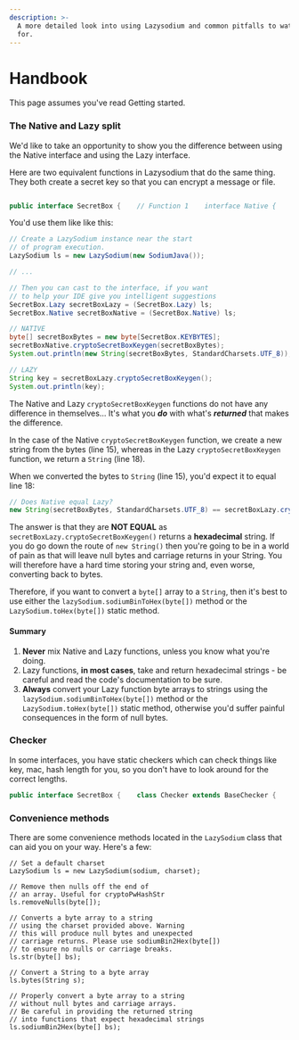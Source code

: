```yaml
---
description: >-
  A more detailed look into using Lazysodium and common pitfalls to watch out
  for.
---
```


# Handbook

This page assumes you've read Getting started.

### The Native and Lazy split

We'd like to take an opportunity to show you the difference between using the Native interface and using the Lazy interface.

Here are two equivalent functions in Lazysodium that do the same thing. They both create a secret key so that you can encrypt a message or file.

```java

public interface SecretBox {    // Function 1    interface Native {        void cryptoSecretBoxKeygen(byte[] key);    }        // Function 2    interface Lazy {        String cryptoSecretBoxKeygen();    }    }
```

You'd use them like like this:

```java
// Create a LazySodium instance near the start
// of program execution.
LazySodium ls = new LazySodium(new SodiumJava());

// ...

// Then you can cast to the interface, if you want
// to help your IDE give you intelligent suggestions
SecretBox.Lazy secretBoxLazy = (SecretBox.Lazy) ls;
SecretBox.Native secretBoxNative = (SecretBox.Native) ls;

// NATIVE
byte[] secretBoxBytes = new byte[SecretBox.KEYBYTES];
secretBoxNative.cryptoSecretBoxKeygen(secretBoxBytes);
System.out.println(new String(secretBoxBytes, StandardCharsets.UTF_8));

// LAZY
String key = secretBoxLazy.cryptoSecretBoxKeygen();
System.out.println(key);

```

The Native and Lazy `cryptoSecretBoxKeygen`  functions do not have any difference in themselves... It's what you _**do**_ with what's _**returned**_ that makes the difference. 

In the case of the Native `cryptoSecretBoxKeygen` function, we create a new string from the bytes \(line 15\), whereas in the Lazy `cryptoSecretBoxKeygen` function, we return a `String` \(line 18\). 

When we converted the bytes to `String` \(line 15\), you'd expect it to equal line 18:

```java
// Does Native equal Lazy?
new String(secretBoxBytes, StandardCharsets.UTF_8) == secretBoxLazy.cryptoSecretBoxKeygen()
```

The answer is that they are **NOT EQUAL** as `secretBoxLazy.cryptoSecretBoxKeygen()` returns a **hexadecimal** string. If you do go down the route of `new String()` then you're going to be in a world of pain as that will leave null bytes and carriage returns in your String. You will therefore have a hard time storing your string and, even worse, converting back to bytes.

Therefore, if you want to convert a `byte[]` array to a `String`, then it's best to use either the `lazySodium.sodiumBinToHex(byte[])` method or the `LazySodium.toHex(byte[])` static method. 

#### Summary

1. **Never** mix Native and Lazy functions, unless you know what you're doing.
2. Lazy functions, **in most cases**, take and return hexadecimal strings - be careful and read the code's documentation to be sure.
3. **Always** convert your Lazy function byte arrays to strings using the `lazySodium.sodiumBinToHex(byte[])` method or the `LazySodium.toHex(byte[])` static method, otherwise you'd suffer painful consequences in the form of null bytes.

### Checker

In some interfaces, you have static checkers which can check things like key, mac, hash length for you, so you don't have to look around for the correct lengths.

```java
public interface SecretBox {    class Checker extends BaseChecker {        public static boolean checkKeyLen(int len) {            return KEYBYTES == len;        }        public static boolean checkMacLen(int len) {            return MACBYTES == len;        }        public static boolean checkNonceLen(int len) {            return NONCEBYTES == len;        }    }        interface Native {        void cryptoSecretBoxKeygen(byte[] key);    }        interface Lazy {        String cryptoSecretBoxKeygen();    }    }byte[] key = new byte[32];boolean correctLength = SecretBox.Checker.checkKeyLen(key.length);
```

### Convenience methods

There are some convenience methods located in the `LazySodium` class that can aid you on your way. Here's a few:

```text
// Set a default charset
LazySodium ls = new LazySodium(sodium, charset);

// Remove then nulls off the end of 
// an array. Useful for cryptoPwHashStr
ls.removeNulls(byte[]);

// Converts a byte array to a string
// using the charset provided above. Warning
// this will produce null bytes and unexpected
// carriage returns. Please use sodiumBin2Hex(byte[])
// to ensure no nulls or carriage breaks.
ls.str(byte[] bs);

// Convert a String to a byte array
ls.bytes(String s);

// Properly convert a byte array to a string
// without null bytes and carriage arrays.
// Be careful in providing the returned string
// into functions that expect hexadecimal strings
ls.sodiumBin2Hex(byte[] bs);
```

